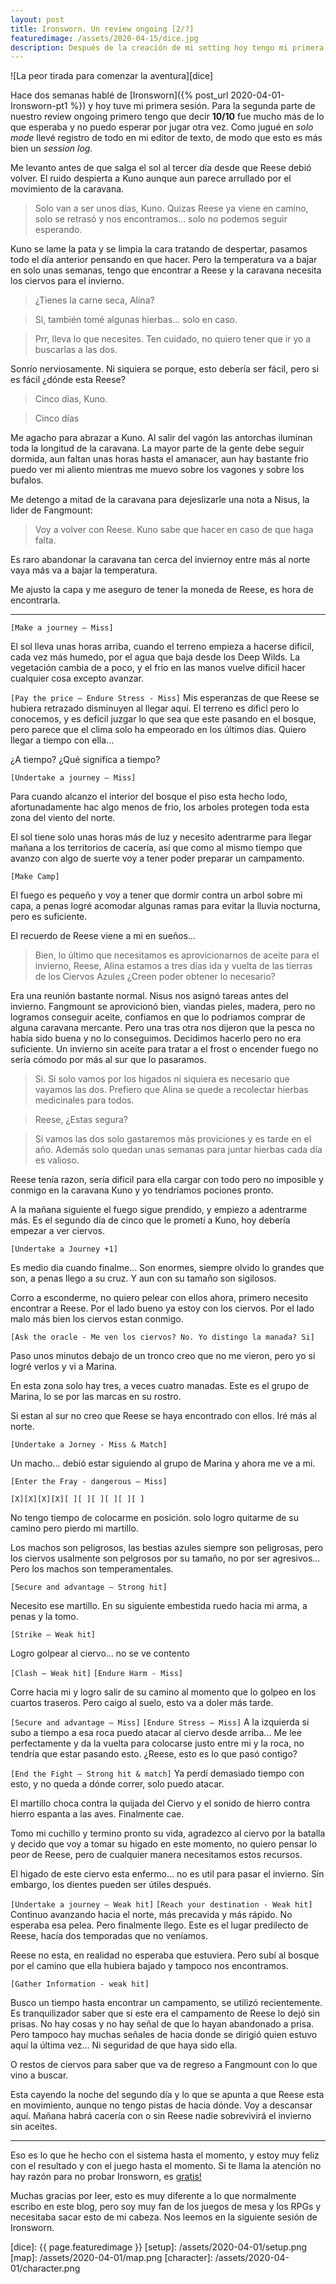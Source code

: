 ```yaml
---
layout: post
title: Ironsworn. Un review ongoing [2/?]
featuredimage: /assets/2020-04-15/dice.jpg
description: Después de la creación de mi setting hoy tengo mi primera sesión de Ironsworn.
---
```


![La peor tirada para comenzar la aventura][dice]

Hace dos semanas hablé de [Ironsworn]({% post_url 2020-04-01-Ironsworn-pt1 %}) y hoy tuve mi primera sesión. Para la segunda parte de nuestro review ongoing primero tengo que decir **10/10** fue mucho más de lo que esperaba y no puedo esperar por jugar otra vez. Como jugué en _solo mode_ llevé registro de todo en mi editor de texto, de modo que esto es más bien un _session log._

<!--more-->

  Me levanto antes de que salga el sol al tercer día desde que Reese debió volver. El ruido despierta a Kuno aunque aun parece arrullado por el movimiento de la caravana.

> Solo van a ser unos días, Kuno. Quizas Reese ya viene en camino, solo se retrasó y nos encontramos... solo no podemos seguir esperando.

  Kuno se lame la pata y se limpia la cara tratando de despertar, pasamos todo el día anterior pensando en que hacer. Pero la temperatura va a bajar en solo unas semanas, tengo que encontrar a Reese y la caravana necesita los ciervos para el invierno.

> ¿Tienes la carne seca, Alina?

> Si, también tomé algunas hierbas... solo en caso.

> Prr, lleva lo que necesites. Ten cuidado, no quiero tener que ir yo a buscarlas a las dos.

  Sonrío nerviosamente. Ni siquiera se porque, esto debería ser fácil, pero si es fácil ¿dónde esta Reese?

> Cinco días, Kuno.

> Cinco días

Me agacho para abrazar a Kuno. Al salir del vagón las antorchas iluminan toda la longitud de la caravana. La mayor parte de la gente debe seguir dormida, aun faltan unas horas hasta el amanacer, aun hay bastante frio puedo ver mi aliento mientras me muevo sobre los vagones y sobre los bufalos.

Me detengo a mitad de la caravana para dejeslizarle una nota a Nisus, la lider de Fangmount:

> Voy a volver con Reese. Kuno sabe que hacer en caso de que haga falta.

Es raro abandonar la caravana tan cerca del inviernoy entre más al norte vaya más va a bajar la temperatura.

Me ajusto la capa y me aseguro de tener la moneda de Reese, es hora de encontrarla.

---

`[Make a journey – Miss]`

El sol lleva unas horas arriba, cuando el terreno empieza a hacerse dificil, cada vez más humedo, por el agua que baja desde los Deep Wilds. La vegetación cambia de a poco, y el frio en las manos vuelve dificil hacer cualquier cosa excepto avanzar.

`[Pay the price – Endure Stress - Miss]`
Mis esperanzas de que Reese se hubiera retrazado disminuyen  al llegar aquí. El terreno es dificl pero lo conocemos, y es deficil juzgar lo que sea que este pasando en el bosque, pero parece que el clima solo ha empeorado en los últimos días. Quiero llegar a tiempo con ella...

¿A tiempo? ¿Qué significa a tiempo?

`[Undertake a journey – Miss]`

Para cuando alcanzo el interior del bosque el piso esta hecho lodo, afortunadamente hac algo menos de frio, los arboles protegen toda esta zona del viento del norte.

El sol tiene solo unas horas más de luz y necesito adentrarme para llegar mañana a los territorios de cacería, así que como al mismo tiempo que avanzo con algo de suerte voy a tener poder preparar un campamento.

`[Make Camp]`

El fuego es pequeño y voy a tener que dormir contra un arbol sobre mi capa, a penas logré acomodar algunas ramas para evitar la lluvia nocturna, pero es suficiente.

El recuerdo de Reese viene a mi en sueños...

> Bien, lo último que necesitamos es aprovicionarnos de aceite para el invierno, Reese, Alina estamos a tres días ida y vuelta de las tierras de los Ciervos Azules ¿Creen poder obtener lo necesario?

Era una reunión bastante normal. Nisus nos asignó tareas antes del invierno.
Fangmount se aprovicionó bien, viandas pieles, madera, pero no logramos conseguir aceite, confiamos en que lo podriamos comprar de alguna caravana mercante. Pero una tras otra nos dijeron que la pesca no había sido buena y no lo conseguimos.
Decidimos hacerlo pero no era suficiente. Un invierno sin aceite para tratar a el frost o encender fuego no sería cómodo por más al sur que lo pasaramos.

> Si. Si solo vamos por los higados ni siquiera es necesario que vayamos las dos. Prefiero que Alina se quede a recolectar hierbas medicinales para todos.

> Reese, ¿Estas segura?

> Si vamos las dos solo gastaremos más proviciones y es tarde en el año. Además solo quedan unas semanas para juntar hierbas cada día es valioso.

Reese tenía razon, sería dificil para ella cargar con todo pero no imposible y conmigo en la caravana Kuno y yo tendríamos pociones pronto.

A la mañana siguiente el fuego sigue prendido, y empiezo a adentrarme más. Es el segundo día de cinco que le prometí a Kuno, hoy debería empezar a ver ciervos.

`[Undertake a Journey +1]`

Es medio dia cuando finalme... Son enormes, siempre olvido lo grandes que son, a penas llego a su cruz. Y aun con su tamaño son sigilosos.

Corro a esconderme, no quiero pelear con ellos ahora, primero necesito encontrar a Reese. Por el lado bueno ya estoy con los ciervos. Por el lado malo más bien los ciervos estan conmigo.

`[Ask the oracle - Me ven los ciervos? No. Yo distingo la manada? Si]`

Paso unos minutos debajo de un tronco creo que no me vieron, pero yo si logré verlos y vi a Marina.

En esta zona solo hay tres, a veces cuatro manadas. Este es el grupo de Marina, lo se por las marcas en su rostro.

Si estan al sur no creo que Reese se haya encontrado con ellos. Iré más al norte.

`[Undertake a Jorney - Miss & Match]`

Un macho... debió estar siguiendo al grupo de Marina y ahora me ve a mi.

`[Enter the Fray - dangerous – Miss]`

`[X][X][X][X][ ][ ][ ][ ][ ][ ]`

No tengo tiempo de colocarme en posición. solo logro quitarme de su camino pero pierdo mi martillo.

Los machos son peligrosos, las bestias azules siempre son peligrosas, pero los ciervos usalmente son pelgrosos por su tamaño, no por ser agresivos... Pero los machos son temperamentales.

`[Secure and advantage – Strong hit]`

Necesito ese martillo. En su siguiente embestida ruedo hacia mi arma, a penas y la tomo.

`[Strike – Weak hit]`

Logro golpear al ciervo... no se ve contento

`[Clash – Weak hit]`
`[Endure Harm - Miss]`

Corre hacia mi y logro salir de su camino al momento que lo golpeo en los cuartos traseros. Pero caigo al suelo, esto va a doler más tarde.

`[Secure and advantage – Miss]`
`[Endure Stress – Miss]`
A la izquierda si subo a tiempo a esa roca puedo atacar al ciervo desde arriba... Me lee perfectamente y da la vuelta para colocarse justo entre mi y la roca, no tendría que estar pasando esto. ¿Reese, esto es lo que pasó contigo?

`[End the Fight – Strong hit & match]`
Ya perdí demasiado tiempo con esto, y no queda a dónde correr, solo puedo atacar.

El martillo choca contra la quijada del Ciervo y el sonido de hierro contra hierro espanta a las aves. Finalmente cae.

Tomo mi cuchillo y termino pronto su vida, agradezco al ciervo por la batalla y decido que voy a tomar su higado en este momento, no quiero pensar lo peor de Reese, pero de cualquier manera necesitamos estos recursos.

El higado de este ciervo esta enfermo... no es util para pasar el invierno. Sin embargo, los dientes pueden ser útiles después.

`[Undertake a journey – Weak hit]`
`[Reach your destination - Weak hit]`
Continuo avanzando hacia el norte, más precavida y más rápido. No esperaba esa pelea. Pero finalmente llego. Este es el lugar predilecto de Reese, hacía dos temporadas que no veníamos.

Reese no esta, en realidad no esperaba que estuviera. Pero subí al bosque por el camino que ella hubiera bajado y tampoco nos encontramos.

`[Gather Information - weak hit]`

Busco un tiempo hasta encontrar un campamento, se utilizó recientemente. Es tranquilizador saber que si este era el campamento de Reese lo dejó sin prisas. No hay cosas y no hay señal de que lo hayan abandonado a prisa. Pero tampoco hay muchas señales de hacia donde se dirigió quien estuvo aquí la última vez... Ni seguridad de que haya sido ella.

O restos de ciervos para saber que va de regreso a Fangmount con lo que vino a buscar.

Esta cayendo la noche del segundo día y lo que se apunta a que Reese esta en movimiento, aunque no tengo pistas de hacia dónde. Voy a descansar aquí. Mañana habrá cacería con o sin Reese nadie sobrevivirá el invierno sin aceites.


---

Eso es lo que he hecho con el sistema hasta el momento, y estoy muy feliz con el resultado y con el juego hasta el momento. Si te llama la atención no hay razón para no probar Ironsworn, es [gratis!](https://www.ironswornrpg.com/)

Muchas gracias por leer, esto es muy diferente a lo que normalmente escribo en este blog, pero soy muy fan de los juegos de mesa y los RPGs y necesitaba sacar esto de mi cabeza. Nos leemos en la siguiente sesión de Ironsworn.


[dice]: {{ page.featuredimage }}
[setup]: /assets/2020-04-01/setup.png
[map]: /assets/2020-04-01/map.png
[character]: /assets/2020-04-01/character.png
